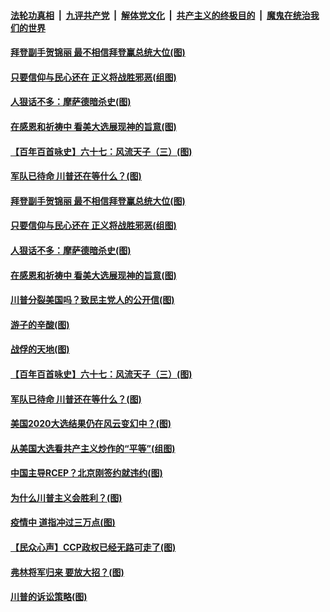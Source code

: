 

####  [法轮功真相](../../../../basic/blob/master/README.md?t=11291202) &nbsp;|&nbsp; [九评共产党](../../../../9ping.md/blob/master/README.md?t=11291202) &nbsp;|&nbsp; [解体党文化](../../../../jtdwh.md/blob/master/README.md?t=11291202)  &nbsp;|&nbsp; [共产主义的终极目的](../../../../gczydzjmd.md/blob/master/README.md?t=11291202) &nbsp;|&nbsp; [魔鬼在统治我们的世界](../../../../mgztzwmdsj.md/blob/master/README.md?t=11291202) 

#### [拜登副手贺锦丽 最不相信拜登赢总统大位(图)](../pages/p4/954100.md?t=11291202) 

#### [只要信仰与民心还在 正义将战胜邪恶(组图)](../pages/p4/954095.md?t=11291202) 

#### [人狠话不多：摩萨德暗杀史(图)](../pages/p4/954079.md?t=11291202) 

#### [在感恩和祈祷中 看美大选展现神的旨意(图)](../pages/p4/954022.md?t=11291202) 

#### [【百年百首咏史】六十七：风流天子（三）(图)](../pages/p4/954097.md?t=11291202) 

#### [军队已待命 川普还在等什么？(图)](../pages/p4/954069.md?t=11291202) 

#### [拜登副手贺锦丽 最不相信拜登赢总统大位(图)](../pages/p4/954100.md?t=11291202) 

#### [只要信仰与民心还在 正义将战胜邪恶(组图)](../pages/p4/954095.md?t=11291202) 

#### [人狠话不多：摩萨德暗杀史(图)](../pages/p4/954079.md?t=11291202) 

#### [在感恩和祈祷中 看美大选展现神的旨意(图)](../pages/p4/954022.md?t=11291202) 

#### [川普分裂美国吗？致民主党人的公开信(图)](../pages/p4/954087.md?t=11291202) 

#### [游子的辛酸(图)](../pages/p4/954104.md?t=11291202) 

#### [战俘的天地(图)](../pages/p4/954103.md?t=11291202) 

#### [【百年百首咏史】六十七：风流天子（三）(图)](../pages/p4/954097.md?t=11291202) 

#### [军队已待命 川普还在等什么？(图)](../pages/p4/954069.md?t=11291202) 




#### [美国2020大选结果仍在风云变幻中？(图)](../pages/p4/953994.md?t=11291202) 

#### [从美国大选看共产主义炒作的“平等”(组图)](../pages/p4/953997.md?t=11291202) 

#### [中国主导RCEP？北京刚签约就违约(图)](../pages/p4/953992.md?t=11291202) 

#### [为什么川普主义会胜利？(图)](../pages/p4/953988.md?t=11291202) 

#### [疫情中 道指冲过三万点(图)](../pages/p4/953993.md?t=11291202) 

#### [【民众心声】CCP政权已经无路可走了(图)](../pages/p4/953447.md?t=11291202) 

#### [弗林将军归来 要放大招？(图)](../pages/p4/953989.md?t=11291202) 

#### [川普的诉讼策略(图)](../pages/p4/953976.md?t=11291202) 

